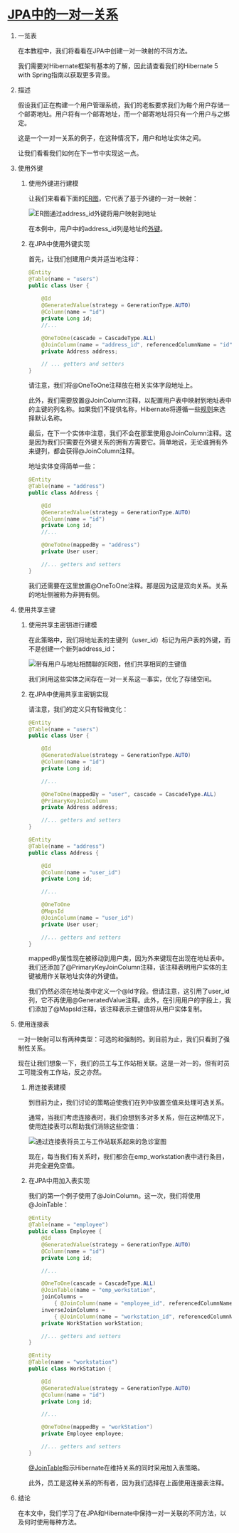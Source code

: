 # [JPA中的一对一关系](https://www.baeldung.com/jpa-one-to-one)

1. 一览表

    在本教程中，我们将看看在JPA中创建一对一映射的不同方法。

    我们需要对Hibernate框架有基本的了解，因此请查看我们的Hibernate 5 with Spring指南以获取更多背景。

2. 描述

    假设我们正在构建一个用户管理系统，我们的老板要求我们为每个用户存储一个邮寄地址。用户将有一个邮寄地址，而一个邮寄地址将只有一个用户与之绑定。

    这是一个一对一关系的例子，在这种情况下，用户和地址实体之间。

    让我们看看我们如何在下一节中实现这一点。

3. 使用外键

    1. 使用外键进行建模

        让我们来看看下面的[ER图](https://www.baeldung.com/cs/erd)，它代表了基于外键的一对一映射：

        ![ER图通过address_id外键将用户映射到地址](pic/1-1_FK.png)

        在本例中，用户中的address_id列是地址的[外键](https://en.wikipedia.org/wiki/Foreign_key)。

    2. 在JPA中使用外键实现

        首先，让我们创建用户类并适当地注释：

        ```java
        @Entity
        @Table(name = "users")
        public class User {
            
            @Id
            @GeneratedValue(strategy = GenerationType.AUTO)
            @Column(name = "id")
            private Long id;
            //... 

            @OneToOne(cascade = CascadeType.ALL)
            @JoinColumn(name = "address_id", referencedColumnName = "id")
            private Address address;

            // ... getters and setters
        }
        ```

        请注意，我们将@OneToOne注释放在相关实体字段地址上。

        此外，我们需要放置@JoinColumn注释，以配置用户表中映射到地址表中的主键的列名称。如果我们不提供名称，Hibernate将遵循一些[规则](http://docs.jboss.org/hibernate/jpa/2.2/api/javax/persistence/JoinColumn.html)来选择默认名称。

        最后，在下一个实体中注意，我们不会在那里使用@JoinColumn注释。这是因为我们只需要在外键关系的拥有方需要它。简单地说，无论谁拥有外来键列，都会获得@JoinColumn注释。

        地址实体变得简单一些：

        ```java
        @Entity
        @Table(name = "address")
        public class Address {

            @Id
            @GeneratedValue(strategy = GenerationType.AUTO)
            @Column(name = "id")
            private Long id;
            //...

            @OneToOne(mappedBy = "address")
            private User user;

            //... getters and setters
        }
        ```

        我们还需要在这里放置@OneToOne注释。那是因为这是双向关系。关系的地址侧被称为非拥有侧。

4. 使用共享主键

    1. 使用共享主密钥进行建模

        在此策略中，我们将地址表的主键列（user_id）标记为用户表的外键，而不是创建一个新列address_id：

        ![带有用户与地址相關聯的ER图，他们共享相同的主键值](pic/1-1-SK.webp)

        我们利用这些实体之间存在一对一关系这一事实，优化了存储空间。

    2. 在JPA中使用共享主密钥实现

        请注意，我们的定义只有轻微变化：

        ```java
        @Entity
        @Table(name = "users")
        public class User {

            @Id
            @GeneratedValue(strategy = GenerationType.AUTO)
            @Column(name = "id")
            private Long id;

            //...

            @OneToOne(mappedBy = "user", cascade = CascadeType.ALL)
            @PrimaryKeyJoinColumn
            private Address address;

            //... getters and setters
        }

        @Entity
        @Table(name = "address")
        public class Address {

            @Id
            @Column(name = "user_id")
            private Long id;

            //...

            @OneToOne
            @MapsId
            @JoinColumn(name = "user_id")
            private User user;
        
            //... getters and setters
        }
        ```

        mappedBy属性现在被移动到用户类，因为外来键现在出现在地址表中。我们还添加了@PrimaryKeyJoinColumn注释，该注释表明用户实体的主键被用作关联地址实体的外键值。

        我们仍然必须在地址类中定义一个@Id字段。但请注意，这引用了user_id列，它不再使用@GeneratedValue注释。此外，在引用用户的字段上，我们添加了@MapsId注释，该注释表示主键值将从用户实体复制。

5. 使用连接表

    一对一映射可以有两种类型：可选的和强制的。到目前为止，我们只看到了强制性关系。

    现在让我们想象一下，我们的员工与工作站相关联。这是一对一的，但有时员工可能没有工作站，反之亦然。

    1. 用连接表建模

        到目前为止，我们讨论的策略迫使我们在列中放置空值来处理可选关系。

        通常，当我们考虑连接表时，我们会想到多对多关系，但在这种情况下，使用连接表可以帮助我们消除这些空值：

        ![通过连接表将员工与工作站联系起来的急诊室图](pic/1-1-JT.webp)

        现在，每当我们有关系时，我们都会在emp_workstation表中进行条目，并完全避免空值。

    2. 在JPA中用加入表实现

        我们的第一个例子使用了@JoinColumn。这一次，我们将使用@JoinTable：

        ```java
        @Entity
        @Table(name = "employee")
        public class Employee {
            @Id
            @GeneratedValue(strategy = GenerationType.AUTO)
            @Column(name = "id")
            private Long id;

            //...

            @OneToOne(cascade = CascadeType.ALL)
            @JoinTable(name = "emp_workstation", 
            joinColumns = 
                { @JoinColumn(name = "employee_id", referencedColumnName = "id") },
            inverseJoinColumns = 
                { @JoinColumn(name = "workstation_id", referencedColumnName = "id") })
            private WorkStation workStation;

            //... getters and setters
        }

        @Entity
        @Table(name = "workstation")
        public class WorkStation {

            @Id
            @GeneratedValue(strategy = GenerationType.AUTO)
            @Column(name = "id")
            private Long id;

            //...

            @OneToOne(mappedBy = "workStation")
            private Employee employee;

            //... getters and setters
        }
        ```

        [@JoinTable](http://docs.jboss.org/hibernate/jpa/2.2/api/javax/persistence/JoinTable.html)指示Hibernate在维持关系的同时采用加入表策略。

        此外，员工是这种关系的所有者，因为我们选择在上面使用连接表注释。

6. 结论

    在本文中，我们学习了在JPA和Hibernate中保持一对一关联的不同方法，以及何时使用每种方法。
